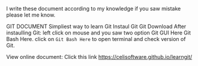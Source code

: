 I write these document according to my knowledge if you saw mistake please let me know. 

GIT DOCUMENT
Simpliest way to learn Git
Instaul Git Git Download After instaulling Git: left click on mouse and you saw two option Git GUI Here Git Bash Here. click on `Git Bash Here` to open terminal and check version of Git.

View online document: Click this link
https://celisoftware.github.io/learngit/
